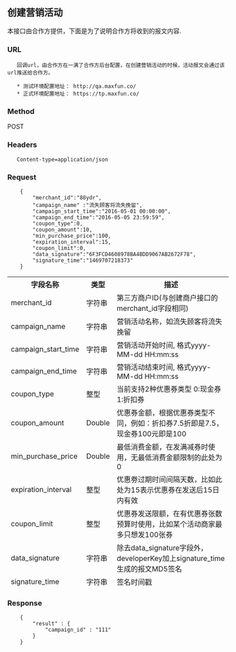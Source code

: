## 创建营销活动

本接口由合作方提供，下面是为了说明合作方将收到的报文内容.

### URL
```
   回调url，由合作方在一满了合作方后台配置，在创建营销活动的时候，活动报文会通过该url推送给合作方。
   
   * 测试环境配置地址： http://qa.maxfun.co/ 
   * 正式环境配置地址： https://tp.maxfun.co/
```

### Method
   POST

### Headers
```
   Content-type=application/json
```

### Request
```
  	{
		"merchant_id":"88ydr",
		"campaign_name" :"流失顾客将流失挽留",
 		"campaign_start_time":"2016-05-01 00:00:00",
		"campaign_end_time":"2016-05-05 23:59:59",
		"coupon_type":0,
		"coupon_amount":10,
		"min_purchase_price":100,
		"expiration_interval":15,
		"coupon_limit":0,
		"data_signature":"6F3FCD4608978BA4BDD9067AB2672F78",
		"signature_time":"1469707218373"
	}
```
<table data-tablesaw-sortable>
    <thead>
        <tr>
            <th data-tablesaw-sortable-col data-tablesaw-sortable-default-col>字段名称</th>
            <th data-tablesaw-sortable-col>类型</th>
            <th data-tablesaw-sortable-col>描述</th>
        </tr>
		<tr>
				<td>merchant_id</td>
				<td>字符串</td>
				<td>第三方商户ID(与创建商户接口的merchant_id字段相同)</td>
		</tr>
		<tr>
				<td>campaign_name</td>
				<td>字符串</td>
				<td>营销活动名称，如流失顾客将流失挽留</td>
		</tr>
        	<tr>
				<td>campaign_start_time</td>
				<td>字符串</td>
				<td>营销活动开始时间, 格式yyyy-MM-dd HH:mm:ss</td>
		</tr>
		<tr>
				<td>campaign_end_time</td>
				<td>字符串</td>
				<td>营销活动结束时间, 格式yyyy-MM-dd HH:mm:ss</td>
		</tr>
		<tr>
				<td>coupon_type</td>
				<td>整型</td>
				<td>当前支持2种优惠券类型 0:现金券 1:折扣券</td>
		</tr>
		<tr>
				<td>coupon_amount</td>
				<td>Double</td>
				<td>优惠券金额，根据优惠券类型不同，例如：折扣券7.5折即是7.5，现金券100元即是100</td>
		</tr>
		<tr>
				<td>min_purchase_price</td>
				<td>Double</td>
				<td>最低消费金额，在发满减券时使用，无最低消费金额限制的此处为0</td>
		</tr>
		<tr>
				<td>expiration_interval</td>
				<td>整型</td>
				<td>优惠劵过期时间间隔天数，比如此处为15表示优惠券在发送后15日内有效</td>
		</tr>
		<tr>
				<td>coupon_limit</td>
				<td>整型</td>
				<td>优惠券发送限额，在有优惠券张数预算时使用，比如某个活动商家最多只想发100张券</td>
		</tr>
		<tr>
		<tr>
				<td>data_signature</td>
				<td>字符串</td>	<td>除去data_signature字段外，developerKey加上signature_time生成的报文MD5签名</td>
		</tr>
		<tr>
				<td>signature_time</td>
				<td>字符串</td>	<td>签名时间戳</td>
		</tr>
    </thead>
<table>


### Response
```
	{
		"result" : {
			"campaign_id" : "111"
		}
	}
```
